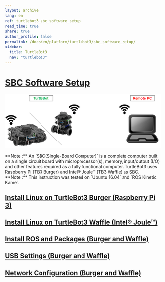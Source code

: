 ```yaml
---
layout: archive
lang: en
ref: turtlebot3_sbc_software_setup
read_time: true
share: true
author_profile: false
permalink: /docs/en/platform/turtlebot3/sbc_software_setup/
sidebar:
  title: TurtleBot3
  nav: "turtlebot3"
---
```


# [SBC Software Setup](#sbc-software-setup)

![](/assets/images/platform/turtlebot3/software/remote_pc_and_turtlebot.png)

<div class="alert alert-info">
  **Note :** An `SBC(Single-Board Computer)` is a complete computer built on a single circuit board with microprocessor(s), memory, input/output (I/O) and other features required as a fully functional computer. TurtleBot3 uses Raspberry Pi (TB3 Burger) and Intel® Joule™ (TB3 Waffle) as SBC.
</div>

<div class="alert alert-info">
  **Note :** This instruction was tested on `Ubuntu 16.04` and `ROS Kinetic Kame`.
</div>

## [Install Linux on TurtleBot3 Burger (Raspberry Pi 3)](#install-linux-on-turtlebot3-burger-raspberry-pi-3)

## [Install Linux on TurtleBot3 Waffle (Intel® Joule™)](#install-linux-on-turtlebot3-waffle-intel-joule)

## [Install ROS and Packages (Burger and Waffle)](install-ros-and-packages-burger-and-waffle)

## [USB Settings (Burger and Waffle)](#usb-settings-burger-and-waffle)

## [Network Configuration (Burger and Waffle)](#network-configuration-burger-and-waffle)
